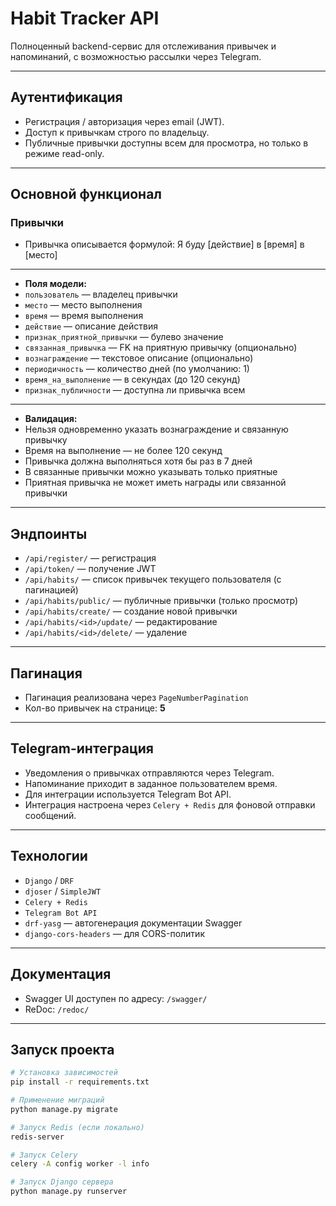 # Habit Tracker API

Полноценный backend-сервис для отслеживания привычек и напоминаний, с возможностью рассылки через Telegram.

---

## Аутентификация

- Регистрация / авторизация через email (JWT).
- Доступ к привычкам строго по владельцу.
- Публичные привычки доступны всем для просмотра, но только в режиме read-only.

---

## Основной функционал

### Привычки

- Привычка описывается формулой:
  Я буду [действие] в [время] в [место]

---

- **Поля модели:**
- `пользователь` — владелец привычки
- `место` — место выполнения
- `время` — время выполнения
- `действие` — описание действия
- `признак_приятной_привычки` — булево значение
- `связанная_привычка` — FK на приятную привычку (опционально)
- `вознаграждение` — текстовое описание (опционально)
- `периодичность` — количество дней (по умолчанию: 1)
- `время_на_выполнение` — в секундах (до 120 секунд)
- `признак_публичности` — доступна ли привычка всем

---

- **Валидация:**
- Нельзя одновременно указать вознаграждение и связанную привычку
- Время на выполнение — не более 120 секунд
- Привычка должна выполняться хотя бы раз в 7 дней
- В связанные привычки можно указывать только приятные
- Приятная привычка не может иметь награды или связанной привычки

---

## Эндпоинты

- `/api/register/` — регистрация
- `/api/token/` — получение JWT
- `/api/habits/` — список привычек текущего пользователя (с пагинацией)
- `/api/habits/public/` — публичные привычки (только просмотр)
- `/api/habits/create/` — создание новой привычки
- `/api/habits/<id>/update/` — редактирование
- `/api/habits/<id>/delete/` — удаление

---

## Пагинация

- Пагинация реализована через `PageNumberPagination`
- Кол-во привычек на странице: **5**

---

## Telegram-интеграция

- Уведомления о привычках отправляются через Telegram.
- Напоминание приходит в заданное пользователем время.
- Для интеграции используется Telegram Bot API.
- Интеграция настроена через `Celery + Redis` для фоновой отправки сообщений.

---

## Технологии

- `Django` / `DRF`
- `djoser` / `SimpleJWT`
- `Celery + Redis`
- `Telegram Bot API`
- `drf-yasg` — автогенерация документации Swagger
- `django-cors-headers` — для CORS-политик

---

## Документация

- Swagger UI доступен по адресу: `/swagger/`
- ReDoc: `/redoc/`

---

## Запуск проекта

```bash
# Установка зависимостей
pip install -r requirements.txt

# Применение миграций
python manage.py migrate

# Запуск Redis (если локально)
redis-server

# Запуск Celery
celery -A config worker -l info

# Запуск Django сервера
python manage.py runserver

